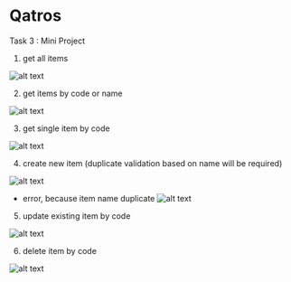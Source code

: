 # Qatros
Task 3 : Mini Project


1. get all items

![alt text](https://i.ibb.co/26WkqKf/Screenshot-from-2020-10-05-23-13-43.png)

2. get items by code or name

![alt text](https://i.ibb.co/HnsJPqw/Screenshot-from-2020-10-05-23-14-03.png)

3. get single item by code

![alt text](https://i.ibb.co/DV9K96C/Screenshot-from-2020-10-05-23-15-11.png)

4. create new item (duplicate validation based on name will be required)

![alt text](https://i.ibb.co/VLQVrZX/Screenshot-from-2020-10-05-23-14-27.png)

- error, because item name duplicate
![alt text](https://i.ibb.co/D4Gsymh/Screenshot-from-2020-10-05-23-24-17.png)

5. update existing item by code

![alt text](https://i.ibb.co/zHKZ2Vr/Screenshot-from-2020-10-05-23-15-27.png)

6. delete item by code

![alt text](https://i.ibb.co/gV8Yh5h/Screenshot-from-2020-10-05-23-15-47.png)
